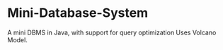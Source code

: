 # Mini-Database-System
A mini DBMS in Java, with support for query optimization Uses Volcano Model.
